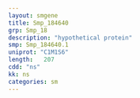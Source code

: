 ```yaml
---
layout: smgene
title: Smp_184640
grp: Smp_18
description: "hypothetical protein"
smp: Smp_184640.1
uniprot: "C1M1S6"
length:   207
cdd: "ns"
kk: ns
categories: sm
---
```

